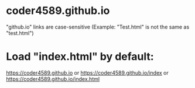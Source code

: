 # coder4589.github.io
"github.io" links are case-sensitive (Example: "Test.html" is not the same as "test.html")

# Load "index.html" by default:
https://coder4589.github.io or https://coder4589.github.io/index or https://coder4589.github.io/index.html
